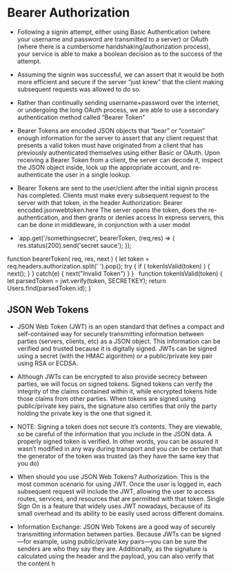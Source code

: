 # Bearer Authorization

- Following a signin attempt, either using Basic Authentication (where your username and password are transmitted to a server) or OAuth (where there is a cumbersome handshaking/authorization process), your service is able to make a boolean decision as to the success of the attempt.

- Assuming the signin was successful, we can assert that it would be both more efficient and secure if the server “just knew” that the client making subsequent requests was allowed to do so.

- Rather than continually sending username+password over the internet, or undergoing the long OAuth process, we are able to use a secondary authentication method called “Bearer Token”

- Bearer Tokens are encoded JSON objects that “bear” or “contain” enough information for the server to assert that any client request that presents a valid token must have originated from a client that has previously authenticated themselves using either Basic or OAuth. Upon receiving a Bearer Token from a client, the server can decode it, inspect the JSON object inside, look up the appropriate account, and re-authenticate the user in a single lookup.

- Bearer Tokens are sent to the user/client after the initial signin process has completed.
Clients must make every subsequent request to the server with that token, in the header
Authorization: Bearer encoded.jsonwebtoken.here
The server opens the token, does the re-authentication, and then grants or denies access
In express servers, this can be done in middleware, in conjunction with a user model

- `app.get('/somethingsecret', bearerToken, (req,res) => {
  res.status(200).send('secret sauce');
});

function bearerToken( req, res, next ) {
  let token = req.headers.authorization.split(' ').pop();
  try {
    if ( tokenIsValid(token) ) { next(); }
  }
  catch(e) { next("Invalid Token") }
}
`
`function tokenIsValid(token) {
  let parsedToken = jwt.verify(token, SECRETKEY);
  return Users.find(parsedToken.id);
}`

## JSON Web Tokens

- JSON Web Token (JWT) is an open standard that defines a compact and self-contained way for securely transmitting information between parties (servers, clients, etc) as a JSON object. This information can be verified and trusted because it is digitally signed. JWTs can be signed using a secret (with the HMAC algorithm) or a public/private key pair using RSA or ECDSA.

- Although JWTs can be encrypted to also provide secrecy between parties, we will focus on signed tokens. Signed tokens can verify the integrity of the claims contained within it, while encrypted tokens hide those claims from other parties. When tokens are signed using public/private key pairs, the signature also certifies that only the party holding the private key is the one that signed it.

- NOTE: Signing a token does not secure it’s contents. They are viewable, so be careful of the information that you include in the JSON data. A properly signed token is verified. In other words, you can be assured it wasn’t modified in any way during transport and you can be certain that the generator of the token was trusted (as they have the same key that you do)

- When should you use JSON Web Tokens?
Authorization: This is the most common scenario for using JWT. Once the user is logged in, each subsequent request will include the JWT, allowing the user to access routes, services, and resources that are permitted with that token. Single Sign On is a feature that widely uses JWT nowadays, because of its small overhead and its ability to be easily used across different domains.

- Information Exchange: JSON Web Tokens are a good way of securely transmitting information between parties. Because JWTs can be signed—for example, using public/private key pairs—you can be sure the senders are who they say they are. Additionally, as the signature is calculated using the header and the payload, you can also verify that the content h